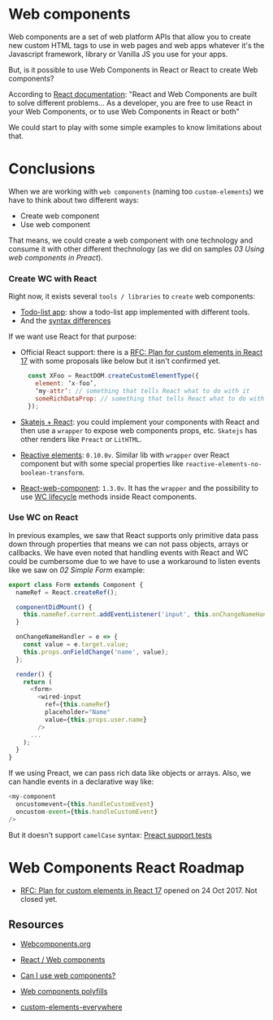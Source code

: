 # Web components

Web components are a set of web platform APIs that allow you to create new custom HTML tags to use in web pages and web apps whatever it's the Javascript framework, library or Vanilla JS you use for your apps.

But, is it possible to use Web Components in React or React to create Web components?

According to [React documentation](https://reactjs.org/docs/web-components.html): "React and Web Components are built to solve different problems... As a developer, you are free to use React in your Web Components, or to use Web Components in React or both"

We could start to play with some simple examples to know limitations about that.

# Conclusions

When we are working with `web components` (naming too `custom-elements`) we have to think about two different ways:

- Create web component
- Use web component

That means, we could create a web component with one technology and consume it with other different thechnology (as we did on samples _03 Using web components in Preact_).

### Create WC with React

Right now, it exists several `tools / libraries` to `create` web components:

- [Todo-list app](https://wc-todo.firebaseapp.com/): show a todo-list app implemented with different tools.
- And the [syntax differences](https://github.com/shprink/web-components-todo#-syntax-differences)

If we want use React for that purpose:

- Official React support: there is a [RFC: Plan for custom elements in React 17](https://github.com/facebook/react/issues/11347) with some proposals like below but it isn't confirmed yet.

  ```javascript
    const XFoo = ReactDOM.createCustomElementType({
      element: ‘x-foo’,
      ‘my-attr’: // something that tells React what to do with it
      someRichDataProp: // something that tells React what to do with it
    });
  ```

- [Skatejs + React](https://skatejs.netlify.com/renderers/with-react): you could implement your components with React and then use a `wrapper` to expose web components props, etc. `Skatejs` has other renders like `Preact` or `LitHTML`.

- [Reactive elements](https://github.com/PixelsCommander/ReactiveElements): `0.10.0v`. Similar lib with `wrapper` over React component but with some special properties like `reactive-elements-no-boolean-transform`.

- [React-web-component](https://github.com/spring-media/react-web-component): `1.3.0v`. It has the `wrapper` and the possibility to use [WC lifecycle](https://developer.mozilla.org/en-US/docs/Web/Web_Components/Using_custom_elements#Using_the_lifecycle_callbacks) methods inside React components.

### Use WC on React

In previous examples, we saw that React supports only primitive data pass down through properties that means we can not pass objects, arrays or callbacks. We have even noted that handling events with React and WC could be cumbersome due to we have to use a workaround to listen events like we saw on _02 Simple Form_ example:

```javascript
export class Form extends Component {
  nameRef = React.createRef();

  componentDidMount() {
    this.nameRef.current.addEventListener('input', this.onChangeNameHandler);
  }

  onChangeNameHandler = e => {
    const value = e.target.value;
    this.props.onFieldChange('name', value);
  };

  render() {
    return (
      <form>
        <wired-input
          ref={this.nameRef}
          placeholder="Name"
          value={this.props.user.name}
        />
      ...
    );
  }
}
```

If we using Preact, we can pass rich data like objects or arrays. Also, we can handle events in a declarative way like:

```javascript
<my-component
  oncustomevent={this.handleCustomEvent}
  oncustom-event={this.handleCustomEvent}
/>
```

But it doesn't support `camelCase` syntax: [Preact support tests](https://custom-elements-everywhere.com/libraries/preact/results/results.html)

# Web Components React Roadmap

- [RFC: Plan for custom elements in React 17](https://github.com/facebook/react/issues/11347) opened on 24 Oct 2017. Not closed yet.

## Resources

- [Webcomponents.org](https://www.webcomponents.org)

- [React / Web components](https://reactjs.org/docs/web-components.html)

- [Can I use web components?](https://caniuse.com/#search=web%20components)

- [Web components polyfills](https://github.com/webcomponents/webcomponentsjs)

- [custom-elements-everywhere](https://custom-elements-everywhere.com/)

```

```
